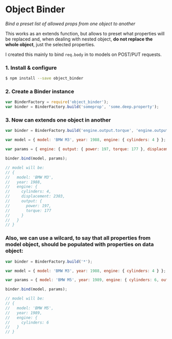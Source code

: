 # Object Binder
*Bind a preset list of allowed props from one object to another*

This works as an extends function, but allows to preset what properties will be replaced and, when dealing with nested object, **do not replace the whole object**, just the selected properties.

I created this mainly to bind `req.body` in to models on POST/PUT requests.

### 1. Install & configure

```bash
$ npm install --save object_binder
```

### 2. Create a Binder instance
```js
var BinderFactory = require('object_binder');
var binder = BinderFactory.build('someprop', 'some.deep.property');
```

### 3. Now can extends one object in another

```js
var binder = BinderFactory.build('engine.output.torque', 'engine.output.power', 'engine.displacement');

var model = { model: 'BMW M3', year: 1988, engine: { cylinders: 4 } };

var params = { engine: { output: { power: 197, torque: 177 }, displacement: 2303 } };

binder.bind(model, params);

// model will be:
// {
//   model: 'BMW M3',
//   year: 1988,
//   engine: {
//     cylinders: 4,
//     displacement: 2303,
//     output: {
//       power: 197,
//       torque: 177
//     }
//   }
// }
```
### Also, we can use a wilcard, to say that all properties from model object, should be populated with properties on data object:

```js
var binder = BinderFactory.build('*');

var model = { model: 'BMW M3', year: 1988, engine: { cylinders: 4 } };

var params = { model: 'BMW M5', year: 1989, engine: { cylinders: 6, output: { power: 315, torque: 360 }, displacement: 3535 } };

binder.bind(model, params);

// model will be:
// {
//   model: 'BMW M5',
//   year: 1989,
//   engine: {
//     cylinders: 6
//   }
// }
```
